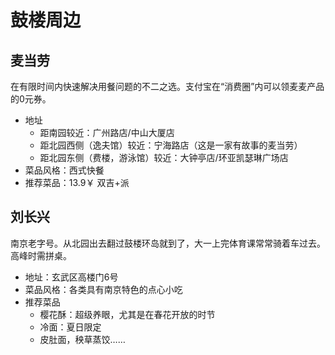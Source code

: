 # 鼓楼周边

## 麦当劳

在有限时间内快速解决用餐问题的不二之选。支付宝在“消费圈”内可以领麦麦产品的0元券。

* 地址
  * 距南园较近：广州路店/中山大厦店
  * 距北园西侧（逸夫馆）较近：宁海路店（这是一家有故事的麦当劳）
  * 距北园东侧（费楼，游泳馆）较近：大钟亭店/环亚凯瑟琳广场店
* 菜品风格：西式快餐
* 推荐菜品：13.9￥ 双吉+派

## 刘长兴

南京老字号。从北园出去翻过鼓楼环岛就到了，大一上完体育课常常骑着车过去。高峰时需拼桌。

* 地址：玄武区高楼门6号
* 菜品风格：各类具有南京特色的点心小吃
* 推荐菜品
  * 樱花酥：超级养眼，尤其是在春花开放的时节
  * 冷面：夏日限定
  * 皮肚面，秧草蒸饺……
